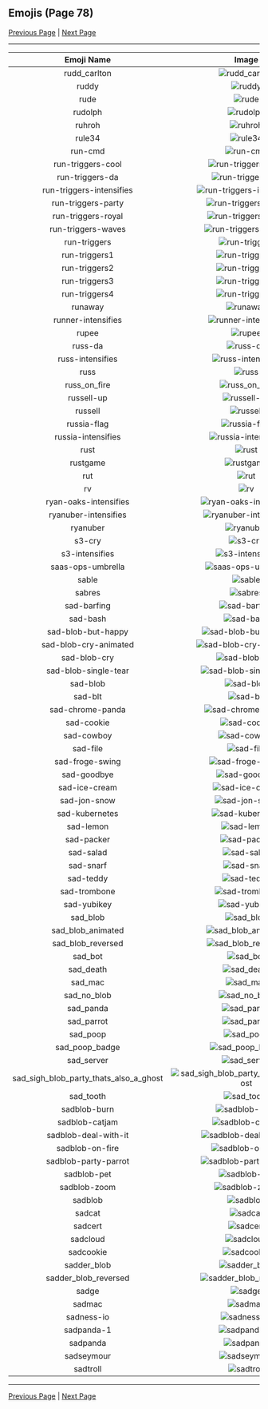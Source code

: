 
## Emojis (Page 78)

[Previous Page](/docs/hashicorp/page-r-0077.md)
  | [Next Page](/docs/hashicorp/page-s-0079.md)

<hr />

|Emoji Name|Image|
| :-: | :-: |
|rudd_carlton| ![rudd_carlton](/emojis/hashicorp/rudd_carlton.gif)|
|ruddy| ![ruddy](/emojis/hashicorp/ruddy.jpg)|
|rude| ![rude](/emojis/hashicorp/rude.png)|
|rudolph| ![rudolph](/emojis/hashicorp/rudolph.png)|
|ruhroh| ![ruhroh](/emojis/hashicorp/ruhroh.png)|
|rule34| ![rule34](/emojis/hashicorp/rule34.png)|
|run-cmd| ![run-cmd](/emojis/hashicorp/run-cmd.png)|
|run-triggers-cool| ![run-triggers-cool](/emojis/hashicorp/run-triggers-cool.png)|
|run-triggers-da| ![run-triggers-da](/emojis/hashicorp/run-triggers-da.png)|
|run-triggers-intensifies| ![run-triggers-intensifies](/emojis/hashicorp/run-triggers-intensifies.gif)|
|run-triggers-party| ![run-triggers-party](/emojis/hashicorp/run-triggers-party.gif)|
|run-triggers-royal| ![run-triggers-royal](/emojis/hashicorp/run-triggers-royal.png)|
|run-triggers-waves| ![run-triggers-waves](/emojis/hashicorp/run-triggers-waves.gif)|
|run-triggers| ![run-triggers](/emojis/hashicorp/run-triggers.png)|
|run-triggers1| ![run-triggers1](/emojis/hashicorp/run-triggers1.png)|
|run-triggers2| ![run-triggers2](/emojis/hashicorp/run-triggers2.png)|
|run-triggers3| ![run-triggers3](/emojis/hashicorp/run-triggers3.png)|
|run-triggers4| ![run-triggers4](/emojis/hashicorp/run-triggers4.png)|
|runaway| ![runaway](/emojis/hashicorp/runaway.gif)|
|runner-intensifies| ![runner-intensifies](/emojis/hashicorp/runner-intensifies.gif)|
|rupee| ![rupee](/emojis/hashicorp/rupee.gif)|
|russ-da| ![russ-da](/emojis/hashicorp/russ-da.png)|
|russ-intensifies| ![russ-intensifies](/emojis/hashicorp/russ-intensifies.gif)|
|russ| ![russ](/emojis/hashicorp/russ.jpg)|
|russ_on_fire| ![russ_on_fire](/emojis/hashicorp/russ_on_fire.gif)|
|russell-up| ![russell-up](/emojis/hashicorp/russell-up.png)|
|russell| ![russell](/emojis/hashicorp/russell.png)|
|russia-flag| ![russia-flag](/emojis/hashicorp/russia-flag.png)|
|russia-intensifies| ![russia-intensifies](/emojis/hashicorp/russia-intensifies.gif)|
|rust| ![rust](/emojis/hashicorp/rust.png)|
|rustgame| ![rustgame](/emojis/hashicorp/rustgame.jpg)|
|rut| ![rut](/emojis/hashicorp/rut.jpg)|
|rv| ![rv](/emojis/hashicorp/rv.jpg)|
|ryan-oaks-intensifies| ![ryan-oaks-intensifies](/emojis/hashicorp/ryan-oaks-intensifies.gif)|
|ryanuber-intensifies| ![ryanuber-intensifies](/emojis/hashicorp/ryanuber-intensifies.gif)|
|ryanuber| ![ryanuber](/emojis/hashicorp/ryanuber.jpg)|
|s3-cry| ![s3-cry](/emojis/hashicorp/s3-cry.gif)|
|s3-intensifies| ![s3-intensifies](/emojis/hashicorp/s3-intensifies.gif)|
|saas-ops-umbrella| ![saas-ops-umbrella](/emojis/hashicorp/saas-ops-umbrella.gif)|
|sable| ![sable](/emojis/hashicorp/sable.png)|
|sabres| ![sabres](/emojis/hashicorp/sabres.png)|
|sad-barfing| ![sad-barfing](/emojis/hashicorp/sad-barfing.png)|
|sad-bash| ![sad-bash](/emojis/hashicorp/sad-bash.png)|
|sad-blob-but-happy| ![sad-blob-but-happy](/emojis/hashicorp/sad-blob-but-happy.png)|
|sad-blob-cry-animated| ![sad-blob-cry-animated](/emojis/hashicorp/sad-blob-cry-animated.gif)|
|sad-blob-cry| ![sad-blob-cry](/emojis/hashicorp/sad-blob-cry.png)|
|sad-blob-single-tear| ![sad-blob-single-tear](/emojis/hashicorp/sad-blob-single-tear.gif)|
|sad-blob| ![sad-blob](/emojis/hashicorp/sad-blob.gif)|
|sad-blt| ![sad-blt](/emojis/hashicorp/sad-blt.png)|
|sad-chrome-panda| ![sad-chrome-panda](/emojis/hashicorp/sad-chrome-panda.png)|
|sad-cookie| ![sad-cookie](/emojis/hashicorp/sad-cookie.png)|
|sad-cowboy| ![sad-cowboy](/emojis/hashicorp/sad-cowboy.png)|
|sad-file| ![sad-file](/emojis/hashicorp/sad-file.png)|
|sad-froge-swing| ![sad-froge-swing](/emojis/hashicorp/sad-froge-swing.gif)|
|sad-goodbye| ![sad-goodbye](/emojis/hashicorp/sad-goodbye.gif)|
|sad-ice-cream| ![sad-ice-cream](/emojis/hashicorp/sad-ice-cream.png)|
|sad-jon-snow| ![sad-jon-snow](/emojis/hashicorp/sad-jon-snow.png)|
|sad-kubernetes| ![sad-kubernetes](/emojis/hashicorp/sad-kubernetes.png)|
|sad-lemon| ![sad-lemon](/emojis/hashicorp/sad-lemon.png)|
|sad-packer| ![sad-packer](/emojis/hashicorp/sad-packer.png)|
|sad-salad| ![sad-salad](/emojis/hashicorp/sad-salad.png)|
|sad-snarf| ![sad-snarf](/emojis/hashicorp/sad-snarf.png)|
|sad-teddy| ![sad-teddy](/emojis/hashicorp/sad-teddy.png)|
|sad-trombone| ![sad-trombone](/emojis/hashicorp/sad-trombone.png)|
|sad-yubikey| ![sad-yubikey](/emojis/hashicorp/sad-yubikey.png)|
|sad_blob| ![sad_blob](/emojis/hashicorp/sad_blob.png)|
|sad_blob_animated| ![sad_blob_animated](/emojis/hashicorp/sad_blob_animated.gif)|
|sad_blob_reversed| ![sad_blob_reversed](/emojis/hashicorp/sad_blob_reversed.png)|
|sad_bot| ![sad_bot](/emojis/hashicorp/sad_bot.png)|
|sad_death| ![sad_death](/emojis/hashicorp/sad_death.png)|
|sad_mac| ![sad_mac](/emojis/hashicorp/sad_mac.png)|
|sad_no_blob| ![sad_no_blob](/emojis/hashicorp/sad_no_blob.gif)|
|sad_panda| ![sad_panda](/emojis/hashicorp/sad_panda.png)|
|sad_parrot| ![sad_parrot](/emojis/hashicorp/sad_parrot.gif)|
|sad_poop| ![sad_poop](/emojis/hashicorp/sad_poop.png)|
|sad_poop_badge| ![sad_poop_badge](/emojis/hashicorp/sad_poop_badge.png)|
|sad_server| ![sad_server](/emojis/hashicorp/sad_server.png)|
|sad_sigh_blob_party_thats_also_a_ghost| ![sad_sigh_blob_party_thats_also_a_ghost](/emojis/hashicorp/sad_sigh_blob_party_thats_also_a_ghost.gif)|
|sad_tooth| ![sad_tooth](/emojis/hashicorp/sad_tooth.png)|
|sadblob-burn| ![sadblob-burn](/emojis/hashicorp/sadblob-burn.gif)|
|sadblob-catjam| ![sadblob-catjam](/emojis/hashicorp/sadblob-catjam.gif)|
|sadblob-deal-with-it| ![sadblob-deal-with-it](/emojis/hashicorp/sadblob-deal-with-it.gif)|
|sadblob-on-fire| ![sadblob-on-fire](/emojis/hashicorp/sadblob-on-fire.gif)|
|sadblob-party-parrot| ![sadblob-party-parrot](/emojis/hashicorp/sadblob-party-parrot.gif)|
|sadblob-pet| ![sadblob-pet](/emojis/hashicorp/sadblob-pet.gif)|
|sadblob-zoom| ![sadblob-zoom](/emojis/hashicorp/sadblob-zoom.gif)|
|sadblob| ![sadblob](/emojis/hashicorp/sadblob.gif)|
|sadcat| ![sadcat](/emojis/hashicorp/sadcat.png)|
|sadcert| ![sadcert](/emojis/hashicorp/sadcert.png)|
|sadcloud| ![sadcloud](/emojis/hashicorp/sadcloud.png)|
|sadcookie| ![sadcookie](/emojis/hashicorp/sadcookie.png)|
|sadder_blob| ![sadder_blob](/emojis/hashicorp/sadder_blob.gif)|
|sadder_blob_reversed| ![sadder_blob_reversed](/emojis/hashicorp/sadder_blob_reversed.gif)|
|sadge| ![sadge](/emojis/hashicorp/sadge.png)|
|sadmac| ![sadmac](/emojis/hashicorp/sadmac.jpg)|
|sadness-io| ![sadness-io](/emojis/hashicorp/sadness-io.jpg)|
|sadpanda-1| ![sadpanda-1](/emojis/hashicorp/sadpanda-1.png)|
|sadpanda| ![sadpanda](/emojis/hashicorp/sadpanda.png)|
|sadseymour| ![sadseymour](/emojis/hashicorp/sadseymour.png)|
|sadtroll| ![sadtroll](/emojis/hashicorp/sadtroll.png)|

<hr/>

[Previous Page](/docs/hashicorp/page-r-0077.md)
  | [Next Page](/docs/hashicorp/page-s-0079.md)